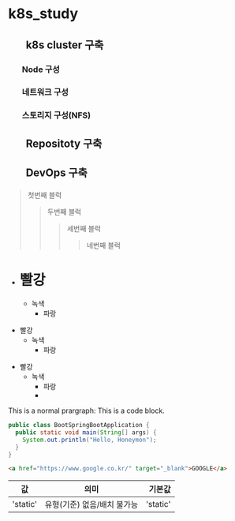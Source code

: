 # k8s_study
## <ol> k8s cluster 구축 </ol>
### <ul> Node 구성 </ul>
### <ul> 네트워크 구성 </ul>
### <ul> 스토리지 구성(NFS) </ul>
## <ol> Repositoty 구축 </ol>
## <ol> DevOps 구축 </ol>
>첫번째 블럭
>>두번째 블럭
>>>세번째 블럭
>>>>네번째 블럭
* # 빨강
  * 녹색
    * 파랑
+ 빨강
  + 녹색
    + 파랑
- 빨강
  - 녹색
    - 파랑 
    - 
This is a normal prargraph:
 This is a code block.
```java
public class BootSpringBootApplication {
  public static void main(String[] args) {
    System.out.println("Hello, Honeymon");
  }
}
```

```html
<a href="https://www.google.co.kr/" target="_blank">GOOGLE</a>

```

|값|의미|기본값|
|---|:---:|---:|
|'static'|유형(기준) 없음/배치 불가능|'static'|
